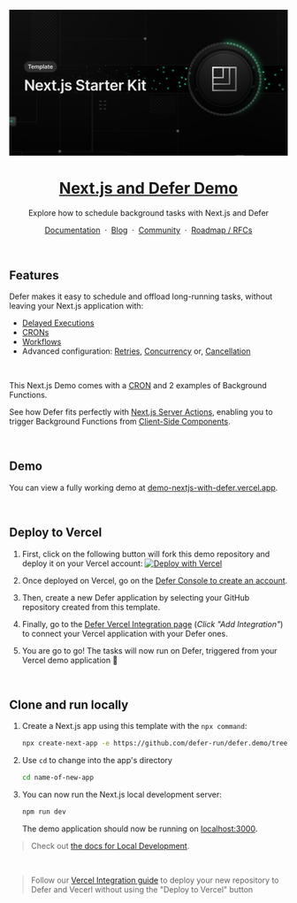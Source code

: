 <a href="https://demo-nextjs-with-defer.vercel.app/">

![Defer Demo template](./app/og_image.png)

  <h1 align="center">Next.js and Defer Demo</h1>
</a>

<p align="center">
 Explore how to schedule background tasks with Next.js and Defer
</p>

<p align="center">
    <a href="https://docs.defer.run/">Documentation</a>
    <span>&nbsp;·&nbsp;</span>
    <a href="https://www.defer.run/blog">Blog</a>
    <span>&nbsp;·&nbsp;</span>
    <a href="https://discord.gg/x2v84Vqsk6">Community</a>
    <span>&nbsp;·&nbsp;</span>
    <a href="https://github.com/defer-run/defer.client/discussions/categories/roadmap">Roadmap / RFCs</a>
</p>
<br/>

## Features

Defer makes it easy to schedule and offload long-running tasks, without leaving your Next.js application with:

- [Delayed Executions](https://www.defer.run/docs/features/delays)
- [CRONs](https://www.defer.run/docs/features/cron)
- [Workflows](https://www.defer.run/docs/guides/onboarding-workflow)
- Advanced configuration: [Retries](https://www.defer.run/docs/features/retries), [Concurrency](https://www.defer.run/docs/features/concurrency) or, [Cancellation](https://www.defer.run/docs/features/cancellation)

<br />

This Next.js Demo comes with a [CRON](./defer/dailyCron.ts) and 2 examples of Background Functions.

See how Defer fits perfectly with [Next.js Server Actions](./app/actions/actions.ts), enabling you to trigger Background Functions from [Client-Side Components](./app/page.tsx).

<br />

## Demo

You can view a fully working demo at [demo-nextjs-with-defer.vercel.app](https://demo-nextjs-with-defer.vercel.app/).

<br />

## Deploy to Vercel

1. First, click on the following button will fork this demo repository and deploy it on your Vercel account: [![Deploy with Vercel](https://vercel.com/button)](https://vercel.com/new/clone?repository-url=https%3A%2F%2Fgithub.com%2Fdefer-run%2Fdefer.demo%2Ftree%2Fmaster%2Fnextjs%2Fapp-template%2F&project-name=nextjs-with-defer&repository-name=nextjs-with-defer&demo-title=nextjs-with-defer&demo-description=Perform%20long-running%20tasks,%20workflows%20and%20CRONs%20within%20your%20Next.js%20application.&demo-url=https%3A%2F%2Fdemo-nextjs-with-defer.vercel.app%2F&external-id=https%3A%2F%2Fgithub.com%2Fdefer-run%2Fdefer.demo%2Ftree%2Fmaster%2Fnextjs%2Fapp-template%2F&demo-image=https%3A%2F%2Fraw.githubusercontent.com%2Fdefer-run%2Fdefer.demo%2Fmaster%2Fnextjs%2Fapp-template%2Fapp%2Fog_image.png&integration-ids=)

2. Once deployed on Vercel, go on the [Defer Console to create an account](https://console.defer.run/).

3. Then, create a new Defer application by selecting your GitHub repository created from this template.

4. Finally, go to the [Defer Vercel Integration page](https://vercel.com/integrations/defer) (_Click "Add Integration"_) to connect your Vercel application with your Defer ones.

5. You are go to go! The tasks will now run on Defer, triggered from your Vercel demo application 🚀

<br />

## Clone and run locally

1. Create a Next.js app using this template with the `npx command`:

   ```bash
   npx create-next-app -e https://github.com/defer-run/defer.demo/tree/master/nextjs/app-template
   ```

2. Use `cd` to change into the app's directory

   ```bash
   cd name-of-new-app
   ```

3. You can now run the Next.js local development server:

   ```bash
   npm run dev
   ```

   The demo application should now be running on [localhost:3000](http://localhost:3000/).

> Check out [the docs for Local Development](https://www.defer.run/docs/get-started/development-testing#local-development).

<br />

> Follow our [Vercel Integration guide](https://www.defer.run/docs/integrations/vercel) to deploy your new repository to Defer and Vecerl without using the "Deploy to Vercel" button
